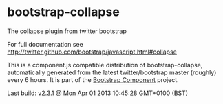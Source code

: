 # bootstrap-collapse
The collapse plugin from twitter bootstrap

For full documentation see http://twitter.github.com/bootstrap/javascript.html#collapse

This is a component.js compatible distribution of bootstrap-collapse, automatically generated
from the latest twitter/bootstrap master (roughly) every 6 hours. It is part of the <a href="http://github.com/codemix/bootstrap-component">Bootstrap Component</a>
project.


Last build: v2.3.1 @ Mon Apr 01 2013 10:45:28 GMT+0100 (BST)
